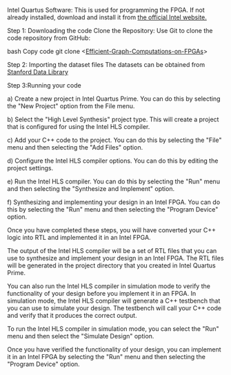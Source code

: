 Intel Quartus Software: This is used for programming the FPGA. If not already installed, download and install it from [the official Intel website.](https://www.intel.com/content/www/us/en/products/details/fpga/development-tools/quartus-prime/resource.html)

Step 1: Downloading the code
Clone the Repository: Use Git to clone the code repository from GitHub:

bash
Copy code
git clone <[Efficient-Graph-Computations-on-FPGAs](https://github.com/kunjpatel24/Effiecient-Graph-Computations-on-FPGAs/tree/master)>

Step 2: Importing the dataset files
The datasets can be obtained from [Stanford Data Library](https://snap.stanford.edu/snap/download.html)

Step 3:Running your code

a) Create a new project in Intel Quartus Prime. You can do this by selecting the "New Project" option from the File menu.

b) Select the "High Level Synthesis" project type. This will create a project that is configured for using the Intel HLS compiler.

c) Add your C++ code to the project. You can do this by selecting the "File" menu and then selecting the "Add Files" option.

d) Configure the Intel HLS compiler options. You can do this by editing the project settings.

e) Run the Intel HLS compiler. You can do this by selecting the "Run" menu and then selecting the "Synthesize and Implement" option.

f) Synthesizing and implementing your design in an Intel FPGA. You can do this by selecting the "Run" menu and then selecting the "Program Device" option.

Once you have completed these steps, you will have converted your C++ logic into RTL and implemented it in an Intel FPGA.

The output of the Intel HLS compiler will be a set of RTL files that you can use to synthesize and implement your design in an Intel FPGA. The RTL files will be generated in the project directory that you created in Intel Quartus Prime.

You can also run the Intel HLS compiler in simulation mode to verify the functionality of your design before you implement it in an FPGA. In simulation mode, the Intel HLS compiler will generate a C++ testbench that you can use to simulate your design. The testbench will call your C++ code and verify that it produces the correct output.

To run the Intel HLS compiler in simulation mode, you can select the "Run" menu and then select the "Simulate Design" option.

Once you have verified the functionality of your design, you can implement it in an Intel FPGA by selecting the "Run" menu and then selecting the "Program Device" option.
